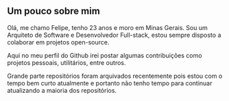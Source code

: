 ## Um pouco sobre mim
Olá, me chamo Felipe, tenho 23 anos e moro em Minas Gerais. Sou um Arquiteto de Software e Desenvolvedor Full-stack, estou sempre disposto a colaborar em projetos open-source.

Aqui no meu perfil do Github irei postar algumas contribuições como projetos pessoais, utilitários, entre outros.

Grande parte repositórios foram arquivados recentemente pois estou com o tempo bem curto atualmente e portanto não tenho tempo para continuar atualizando a maioria dos repositórios.
